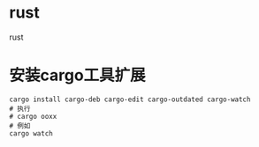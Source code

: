 # rust
rust

# 安装cargo工具扩展
```shell
cargo install cargo-deb cargo-edit cargo-outdated cargo-watch
# 执行
# cargo ooxx
# 例如
cargo watch
```
